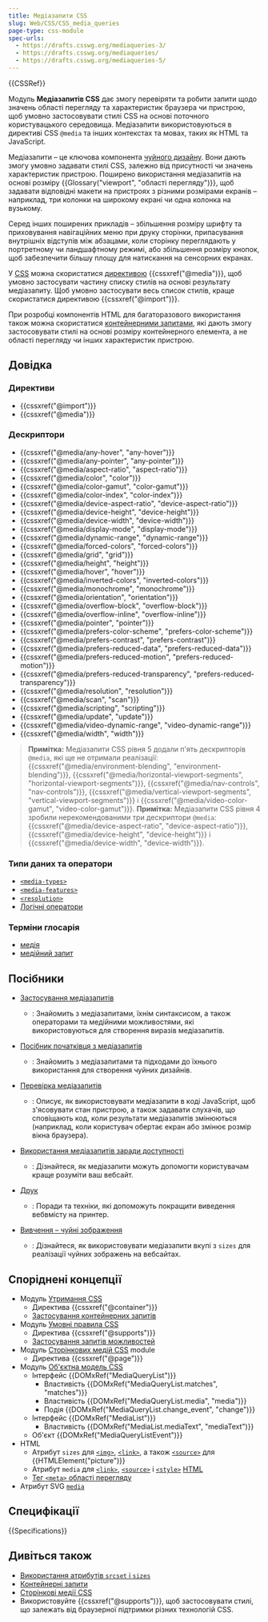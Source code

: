```yaml
---
title: Медіазапити CSS
slug: Web/CSS/CSS_media_queries
page-type: css-module
spec-urls:
  - https://drafts.csswg.org/mediaqueries-3/
  - https://drafts.csswg.org/mediaqueries/
  - https://drafts.csswg.org/mediaqueries-5/
---
```


{{CSSRef}}

Модуль **Медіазапитів CSS** дає змогу перевіряти та робити запити щодо значень області перегляду та характеристик браузера чи пристрою, щоб умовно застосовувати стилі CSS на основі поточного користувацького середовища. Медіазапити використовуються в директиві CSS `@media` та інших контекстах та мовах, таких як HTML та JavaScript.

Медіазапити – це ключова компонента [чуйного дизайну](/uk/docs/Learn/CSS/CSS_layout/Responsive_Design). Вони дають змогу умовно задавати стилі CSS, залежно від присутності чи значень характеристик пристрою. Поширено використання медіазапитів на основі розміру {{Glossary("viewport", "області перегляду")}}, щоб задавати відповідні макети на пристроях з різними розмірами екранів – наприклад, три колонки на широкому екрані чи одна колонка на вузькому.

Серед інших поширених прикладів – збільшення розміру шрифту та приховування навігаційних меню при друку сторінки, припасування внутрішніх відступів між абзацами, коли сторінку переглядають у портретному чи ландшафтному режимі, або збільшення розміру кнопок, щоб забезпечити більшу площу для натискання на сенсорних екранах.

У [CSS](/uk/docs/Web/CSS) можна скористатися [директивою](/uk/docs/Web/CSS/At-rule) {{cssxref("@media")}}, щоб умовно застосувати частину списку стилів на основі результату медіазапиту. Щоб умовно застосувати весь список стилів, краще скористатися директивою {{cssxref("@import")}}.

При розробці компонентів HTML для багаторазового використання також можна скористатися [контейнерними запитами](/uk/docs/Web/CSS/CSS_container_queries), які дають змогу застосовувати стилі на основі розміру контейнерного елемента, а не області перегляду чи інших характеристик пристрою.

## Довідка

### Директиви

- {{cssxref("@import")}}
- {{cssxref("@media")}}

### Дескриптори

- {{cssxref("@media/any-hover", "any-hover")}}
- {{cssxref("@media/any-pointer", "any-pointer")}}
- {{cssxref("@media/aspect-ratio", "aspect-ratio")}}
- {{cssxref("@media/color", "color")}}
- {{cssxref("@media/color-gamut", "color-gamut")}}
- {{cssxref("@media/color-index", "color-index")}}
- {{cssxref("@media/device-aspect-ratio", "device-aspect-ratio")}}
- {{cssxref("@media/device-height", "device-height")}}
- {{cssxref("@media/device-width", "device-width")}}
- {{cssxref("@media/display-mode", "display-mode")}}
- {{cssxref("@media/dynamic-range", "dynamic-range")}}
- {{cssxref("@media/forced-colors", "forced-colors")}}
- {{cssxref("@media/grid", "grid")}}
- {{cssxref("@media/height", "height")}}
- {{cssxref("@media/hover", "hover")}}
- {{cssxref("@media/inverted-colors", "inverted-colors")}}
- {{cssxref("@media/monochrome", "monochrome")}}
- {{cssxref("@media/orientation", "orientation")}}
- {{cssxref("@media/overflow-block", "overflow-block")}}
- {{cssxref("@media/overflow-inline", "overflow-inline")}}
- {{cssxref("@media/pointer", "pointer")}}
- {{cssxref("@media/prefers-color-scheme", "prefers-color-scheme")}}
- {{cssxref("@media/prefers-contrast", "prefers-contrast")}}
- {{cssxref("@media/prefers-reduced-data", "prefers-reduced-data")}}
- {{cssxref("@media/prefers-reduced-motion", "prefers-reduced-motion")}}
- {{cssxref("@media/prefers-reduced-transparency", "prefers-reduced-transparency")}}
- {{cssxref("@media/resolution", "resolution")}}
- {{cssxref("@media/scan", "scan")}}
- {{cssxref("@media/scripting", "scripting")}}
- {{cssxref("@media/update", "update")}}
- {{cssxref("@media/video-dynamic-range", "video-dynamic-range")}}
- {{cssxref("@media/width", "width")}}

> **Примітка:** Медіазапити CSS рівня 5 додали п'ять дескрипторів `@media`, які ще не отримали реалізації: {{cssxref("@media/environment-blending", "environment-blending")}}, {{cssxref("@media/horizontal-viewport-segments", "horizontal-viewport-segments")}}, {{cssxref("@media/nav-controls", "nav-controls")}}, {{cssxref("@media/vertical-viewport-segments", "vertical-viewport-segments")}} і {{cssxref("@media/video-color-gamut", "video-color-gamut")}}.
> **Примітка:** Медіазапити CSS рівня 4 зробили нерекомендованими три дескриптори `@media`: {{cssxref("@media/device-aspect-ratio", "device-aspect-ratio")}}, {{cssxref("@media/device-height", "device-height")}} і {{cssxref("@media/device-width", "device-width")}}.

### Типи даних та оператори

- [`<media-types>`](/uk/docs/Web/CSS/@media#mediini-typy)
- [`<media-features>`](/uk/docs/Web/CSS/@media#mediini-mozhlyvosti)
- [`<resolution>`](/uk/docs/Web/CSS/resolution)
- [Логічні оператори](/uk/docs/Web/CSS/@media#lohichni_operatory)

### Терміни глосарія

- [медія](/uk/docs/Glossary/Media/CSS)
- [медійний запит](/uk/docs/Glossary/Media_query)

## Посібники

- [Застосування медіазапитів](/uk/docs/Web/CSS/CSS_media_queries/Using_media_queries)

  - : Знайомить з медіазапитами, їхнім синтаксисом, а також операторами та медійними можливостями, які використовуються для створення виразів медіазапитів.

- [Посібник початківця з медіазапитів](/uk/docs/Learn/CSS/CSS_layout/Media_queries)

  - : Знайомить з медіазапитами та підходами до їхнього використання для створення чуйних дизайнів.

- [Перевірка медіазапитів](/uk/docs/Web/CSS/CSS_media_queries/Testing_media_queries)

  - : Описує, як використовувати медіазапити в коді JavaScript, щоб з'ясовувати стан пристрою, а також задавати слухачів, що сповіщають код, коли результати медіазапитів змінюються (наприклад, коли користувач обертає екран або змінює розмір вікна браузера).

- [Використання медіазапитів заради доступності](/uk/docs/Web/CSS/CSS_media_queries/Using_media_queries_for_accessibility)

  - : Дізнайтеся, як медіазапити можуть допомогти користувачам краще розуміти ваш вебсайт.

- [Друк](/uk/docs/Web/CSS/CSS_media_queries/Printing)

  - : Поради та техніки, які допоможуть покращити виведення вебвмісту на принтер.

- [Вивчення – чуйні зображення](/uk/docs/Learn/HTML/Multimedia_and_embedding/Responsive_images)

  - : Дізнайтеся, як використовувати медіазапити вкупі з `sizes` для реалізації чуйних зображень на вебсайтах.

## Споріднені концепції

- Модуль [Утримання CSS](/uk/docs/Web/CSS/CSS_containment)
  - Директива {{cssxref("@container")}}
  - [Застосування контейнерних запитів](/uk/docs/Web/CSS/CSS_container_queries)
- Модуль [Умовні правила CSS](/uk/docs/Web/CSS/CSS_container_queries)
  - Директива {{cssxref("@supports")}}
  - [Застосування запитів можливостей](/uk/docs/Web/CSS/CSS_conditional_rules/Using_feature_queries)
- Модуль [Сторінкових медій CSS](/uk/docs/Web/CSS/CSS_paged_media) module
  - Директива {{cssxref("@page")}}
- Модуль [Об'єктна модель CSS](/uk/docs/Web/API/CSS_Object_Model)
  - Інтерфейс {{DOMxRef("MediaQueryList")}}
    - Властивість {{DOMxRef("MediaQueryList.matches", "matches")}}
    - Властивість {{DOMxRef("MediaQueryList.media", "media")}}
    - Подія {{DOMxRef("MediaQueryList.change_event", "change")}}
  - Інтерфейс {{DOMxRef("MediaList")}}
    - Властивість {{DOMxRef("MediaList.mediaText", "mediaText")}}
  - Об'єкт {{DOMxRef("MediaQueryListEvent")}}
- HTML
  - Атрибут `sizes` для [`<img>`](/uk/docs/Web/HTML/Element/img#sizes), [`<link>`](/uk/docs/Web/HTML/Element/link#sizes), а також [`<source>`](/uk/docs/Web/HTML/Element/source#sizes) для {{HTMLElement("picture")}}
  - Атрибут `media` для [`<link>`](/uk/docs/Web/HTML/Element/link#media), [`<source>`](/uk/docs/Web/HTML/Element/source#media) і [`<style>`](/uk/docs/Web/HTML/Element/style#media) [HTML](/uk/docs/Web/HTML)
  - [Тег `<meta>` області перегляду](/uk/docs/Web/HTML/Viewport_meta_tag)
- Атрибут SVG [`media`](/uk/docs/Web/SVG/Attribute/media)

## Специфікації

{{Specifications}}

## Дивіться також

- [Використання атрибутів `srcset` і `sizes`](/uk/docs/Web/HTML/Element/img#vykorystannia-atrybutiv-srcset-i-sizes)
- [Контейнерні запити](/uk/docs/Web/CSS/CSS_container_queries)
- [Сторінкові медії CSS](/uk/docs/Web/CSS/CSS_paged_media)
- Використовуйте {{cssxref("@supports")}}, щоб застосовувати стилі, що залежать від браузерної підтримки різних технологій CSS.
